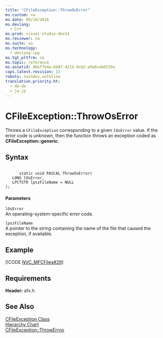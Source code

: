 ```yaml
---
title: "CFileException::ThrowOsError"
ms.custom: na
ms.date: 09/19/2016
ms.devlang: 
  - C++
ms.prod: visual-studio-dev14
ms.reviewer: na
ms.suite: na
ms.technology: 
  - devlang-cpp
ms.tgt_pltfrm: na
ms.topic: reference
ms.assetid: d0ef7b4a-bb07-4213-9c62-e9a6ceb6535e
caps.latest.revision: 13
robots: noindex,nofollow
translation.priority.ht: 
  - de-de
  - ja-jp
---
```

# CFileException::ThrowOsError
Throws a `CFileException` corresponding to a given `lOsError` value. If the error code is unknown, then the function throws an exception coded as **CFileException::generic**.  
  
## Syntax  
  
```  
  
      static void PASCAL ThrowOsError(  
   LONG lOsError,  
   LPCTSTR lpszFileName = NULL   
);  
```  
  
#### Parameters  
 `lOsError`  
 An operating-system-specific error code.  
  
 `lpszFileName`  
 A pointer to the string containing the name of the file that caused the exception, if available.  
  
## Example  
 [!CODE [NVC_MFCFiles#29](../CodeSnippet/VS_Snippets_Cpp/NVC_MFCFiles#29)]  
  
## Requirements  
 **Header:** afx.h  
  
## See Also  
 [CFileException Class](../vs140/CFileException-Class.md)   
 [Hierarchy Chart](../vs140/Hierarchy-Chart.md)   
 [CFileException::ThrowErrno](../vs140/CFileException--ThrowErrno.md)